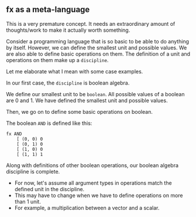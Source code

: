 fx as a meta-language
---

This is a very premature concept.
It needs an extraordinary amount of thoughts/work to make it actually worth something.

Consider a programming language that is so basic to be able to do anything by itself.
However, we can define the smallest unit and possible values.
We are also able to define basic operations on them.
The definition of a unit and operations on them make up a `discipline`.

Let me elaborate what I mean with some case examples.

In our first case, the `discipline` is boolean algebra.

We define our smallest unit to be `boolean`.
All possible values of a boolean are 0 and 1.
We have defined the smallest unit and possible values.

Then, we go on to define some basic operations on boolean.

The boolean `AND` is defined like this:
```
fx AND
	[ (0, 0) 0
	[ (0, 1) 0
	[ (1, 0) 0
	[ (1, 1) 1
```

Along with definitions of other boolean operations, our boolean algebra discipline is complete.

* For now, let's assume all argument types in operations match the defined unit in the discipline.
* This may have to change when we have to define operations on more than 1 unit.
* For example, a multiplication between a vector and a scalar.
